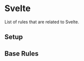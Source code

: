 # Svelte

List of rules that are related to Svelte.

## Setup

<EslintList package="svelte/setup" />

## Base Rules

<EslintList package="svelte/rules" />
